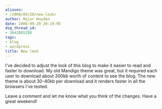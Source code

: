 ```yaml
---
aliases:
- /2008/09/20/new-look/
author: Major Hayden
date: 2008-09-20 20:19:05
dsq_thread_id:
- 3642805288
tags:
- blog
- wordpress
title: New look
---
```


I've decided to adjust the look of this blog to make it easier to read and faster to download. My old Mandigo theme was great, but it required each user to download about 200kb worth of content to see the blog. The new theme is about 30-40kb per download and it renders faster in all the browsers I've tested.

Leave a comment and let me know what you think of the changes. Have a great weekend!